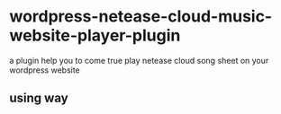 # wordpress-netease-cloud-music-website-player-plugin
a plugin help you to come true play netease cloud song sheet on your wordpress website        
## using way

